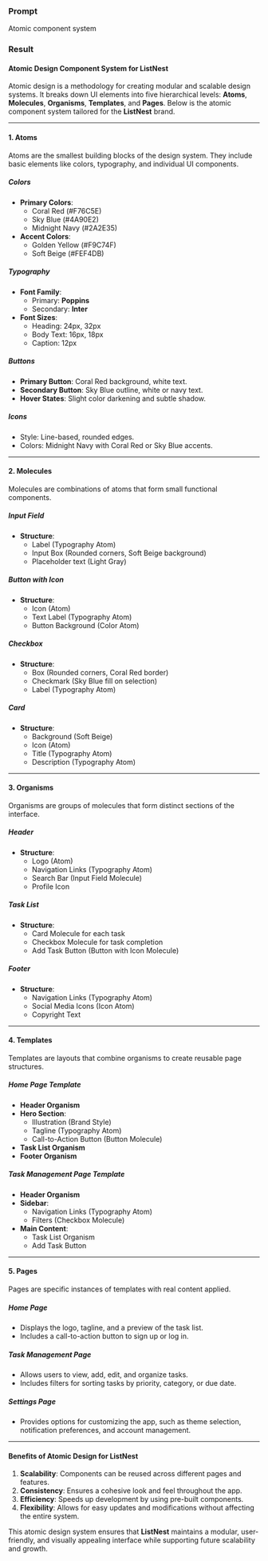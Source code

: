 ### Prompt

Atomic component system

### Result

#### Atomic Design Component System for **ListNest**

Atomic design is a methodology for creating modular and scalable design systems. It breaks down UI elements into five hierarchical levels: **Atoms**, **Molecules**, **Organisms**, **Templates**, and **Pages**. Below is the atomic component system tailored for the **ListNest** brand.

---

#### **1. Atoms**
Atoms are the smallest building blocks of the design system. They include basic elements like colors, typography, and individual UI components.

##### **Colors**
- **Primary Colors**:  
  - Coral Red (#F76C5E)  
  - Sky Blue (#4A90E2)  
  - Midnight Navy (#2A2E35)  
- **Accent Colors**:  
  - Golden Yellow (#F9C74F)  
  - Soft Beige (#FEF4DB)  

##### **Typography**
- **Font Family**:  
  - Primary: **Poppins**  
  - Secondary: **Inter**  
- **Font Sizes**:  
  - Heading: 24px, 32px  
  - Body Text: 16px, 18px  
  - Caption: 12px  

##### **Buttons**
- **Primary Button**: Coral Red background, white text.  
- **Secondary Button**: Sky Blue outline, white or navy text.  
- **Hover States**: Slight color darkening and subtle shadow.

##### **Icons**
- Style: Line-based, rounded edges.  
- Colors: Midnight Navy with Coral Red or Sky Blue accents.  

---

#### **2. Molecules**
Molecules are combinations of atoms that form small functional components.

##### **Input Field**
- **Structure**:  
  - Label (Typography Atom)  
  - Input Box (Rounded corners, Soft Beige background)  
  - Placeholder text (Light Gray)  

##### **Button with Icon**
- **Structure**:  
  - Icon (Atom)  
  - Text Label (Typography Atom)  
  - Button Background (Color Atom)  

##### **Checkbox**
- **Structure**:  
  - Box (Rounded corners, Coral Red border)  
  - Checkmark (Sky Blue fill on selection)  
  - Label (Typography Atom)  

##### **Card**
- **Structure**:  
  - Background (Soft Beige)  
  - Icon (Atom)  
  - Title (Typography Atom)  
  - Description (Typography Atom)  

---

#### **3. Organisms**
Organisms are groups of molecules that form distinct sections of the interface.

##### **Header**
- **Structure**:  
  - Logo (Atom)  
  - Navigation Links (Typography Atom)  
  - Search Bar (Input Field Molecule)  
  - Profile Icon  

##### **Task List**
- **Structure**:  
  - Card Molecule for each task  
  - Checkbox Molecule for task completion  
  - Add Task Button (Button with Icon Molecule)  

##### **Footer**
- **Structure**:  
  - Navigation Links (Typography Atom)  
  - Social Media Icons (Icon Atom)  
  - Copyright Text  

---

#### **4. Templates**
Templates are layouts that combine organisms to create reusable page structures.

##### **Home Page Template**
- **Header Organism**  
- **Hero Section**:  
  - Illustration (Brand Style)  
  - Tagline (Typography Atom)  
  - Call-to-Action Button (Button Molecule)  
- **Task List Organism**  
- **Footer Organism**

##### **Task Management Page Template**
- **Header Organism**  
- **Sidebar**:  
  - Navigation Links (Typography Atom)  
  - Filters (Checkbox Molecule)  
- **Main Content**:  
  - Task List Organism  
  - Add Task Button  

---

#### **5. Pages**
Pages are specific instances of templates with real content applied.

##### **Home Page**
- Displays the logo, tagline, and a preview of the task list.  
- Includes a call-to-action button to sign up or log in.

##### **Task Management Page**
- Allows users to view, add, edit, and organize tasks.  
- Includes filters for sorting tasks by priority, category, or due date.

##### **Settings Page**
- Provides options for customizing the app, such as theme selection, notification preferences, and account management.

---

#### **Benefits of Atomic Design for ListNest**
1. **Scalability**: Components can be reused across different pages and features.  
2. **Consistency**: Ensures a cohesive look and feel throughout the app.  
3. **Efficiency**: Speeds up development by using pre-built components.  
4. **Flexibility**: Allows for easy updates and modifications without affecting the entire system.

This atomic design system ensures that **ListNest** maintains a modular, user-friendly, and visually appealing interface while supporting future scalability and growth.